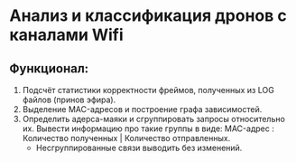 # Анализ и классификация дронов с каналами Wifi

## Функционал:
1. Подсчёт статистики корректности фреймов, полученных из LOG файлов (принов эфира).
2. Выделение MAC-адресов и построение графа зависимостей.
3. Определить адерса-маяки и сгруппировать запросы относительно их. Вывести информацию про такие группы в виде: MAC-адрес : Количество полученных | Количество отправленных. 
   * Несгруппированные связи выводить без изменений.
